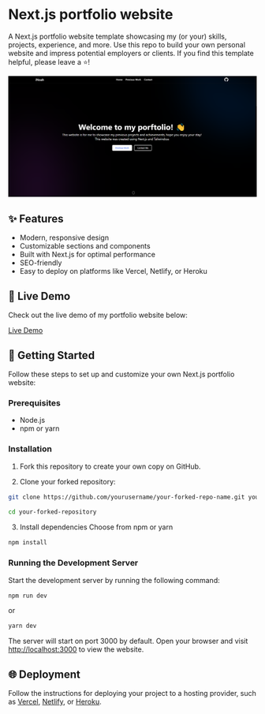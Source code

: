 # Next.js portfolio website

A Next.js portfolio website template showcasing my (or your) skills, projects, experience, and more. Use this repo to build your own personal website and impress potential employers or clients. If you find this template helpful, please leave a ⭐️!

![Project Screenshot](./public/screenshot.png)

## ✨ Features

- Modern, responsive design
- Customizable sections and components
- Built with Next.js for optimal performance
- SEO-friendly
- Easy to deploy on platforms like Vercel, Netlify, or Heroku

## 🚀 Live Demo

Check out the live demo of my portfolio website below:

[Live Demo](https://inoah.dev)

## 🏁 Getting Started

Follow these steps to set up and customize your own Next.js portfolio website:

### Prerequisites

- Node.js
- npm or yarn

### Installation

1. Fork this repository to create your own copy on GitHub.

2. Clone your forked repository:

```bash
git clone https://github.com/yourusername/your-forked-repo-name.git your-forked-repository
```
```bash
cd your-forked-repository
```

3. Install dependencies
   Choose from npm or yarn
```bash
npm install
```

### Running the Development Server

Start the development server by running the following command:
```bash
npm run dev
```
or
```bash
yarn dev
```

The server will start on port 3000 by default. Open your browser and visit [http://localhost:3000](http://localhost:3000) to view the website.

## 🌐 Deployment

Follow the instructions for deploying your project to a hosting provider, such as [Vercel](https://vercel.com/docs), [Netlify](https://www.netlify.com/docs), or [Heroku](https://devcenter.heroku.com/categories/deployment).
